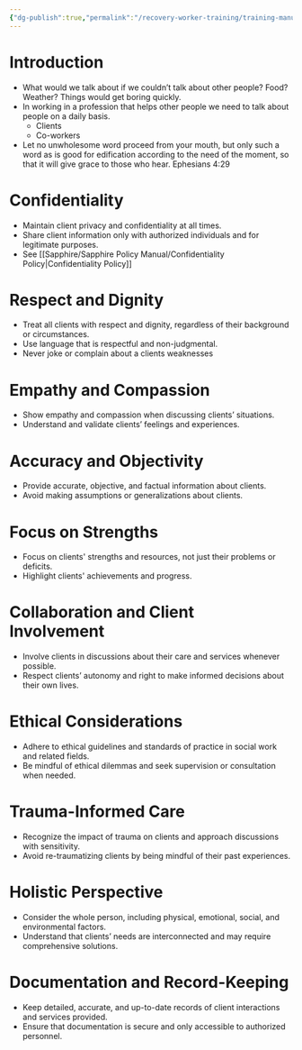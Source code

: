 ```yaml
---
{"dg-publish":true,"permalink":"/recovery-worker-training/training-manual/talking-about-people/"}
---
```


# Introduction
- What would we talk about if we couldn’t talk about other people? Food? Weather? Things would get boring quickly.
- In working in a profession that helps other people we need to talk about people on a daily basis. 
	- Clients
	- Co-workers
- Let no unwholesome word proceed from your mouth, but only such a word as is good for edification according to the need of the moment, so that it will give grace to those who hear. Ephesians 4:29

# Confidentiality 
- Maintain client privacy and confidentiality at all times.
- Share client information only with authorized individuals and for legitimate purposes.
- See [[Sapphire/Sapphire Policy Manual/Confidentiality Policy\|Confidentiality Policy]]
# Respect and Dignity
- Treat all clients with respect and dignity, regardless of their background or circumstances.
- Use language that is respectful and non-judgmental.
- Never joke or complain about a clients weaknesses
# Empathy and Compassion
- Show empathy and compassion when discussing clients’ situations.
- Understand and validate clients’ feelings and experiences.
# Accuracy and Objectivity
- Provide accurate, objective, and factual information about clients.
- Avoid making assumptions or generalizations about clients.
# Focus on Strengths
- Focus on clients' strengths and resources, not just their problems or deficits.
- Highlight clients' achievements and progress.
# Collaboration and Client Involvement
- Involve clients in discussions about their care and services whenever possible.
- Respect clients’ autonomy and right to make informed decisions about their own lives.
# Ethical Considerations
- Adhere to ethical guidelines and standards of practice in social work and related fields.
- Be mindful of ethical dilemmas and seek supervision or consultation when needed.
# Trauma-Informed Care
- Recognize the impact of trauma on clients and approach discussions with sensitivity.
- Avoid re-traumatizing clients by being mindful of their past experiences.
# Holistic Perspective
- Consider the whole person, including physical, emotional, social, and environmental factors.
- Understand that clients’ needs are interconnected and may require comprehensive solutions.
# Documentation and Record-Keeping
- Keep detailed, accurate, and up-to-date records of client interactions and services provided.
- Ensure that documentation is secure and only accessible to authorized personnel.